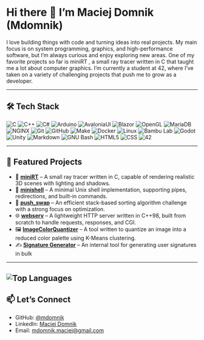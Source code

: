 # Hi there 👋 I’m Maciej Domnik (Mdomnik)


I love building things with code and turning ideas into real projects. My main focus is on system programming, graphics, and high-performance software, but I’m always curious and enjoy exploring new areas.
One of my favorite projects so far is miniRT
, a small ray tracer written in C that taught me a lot about computer graphics.
I’m currently a student at 42, where I’ve taken on a variety of challenging projects that push me to grow as a developer.

---

## 🛠️ Tech Stack  

![C](https://img.shields.io/badge/C-A8B9CC.svg?style=for-the-badge&logo=C&logoColor=black) ![C++](https://img.shields.io/badge/C++-00599C.svg?style=for-the-badge&logo=C%2B%2B&logoColor=white) ![C#](https://camo.githubusercontent.com/e12029f1d6292800c6a63b7c134a199d76f99552944e2000beef21abca451162/68747470733a2f2f696d672e736869656c64732e696f2f62616467652f632532332d2532333233393132302e7376673f7374796c653d666f722d7468652d6261646765266c6f676f3d637368617270266c6f676f436f6c6f723d7768697465) ![Arduino](https://img.shields.io/badge/Arduino-00878F.svg?style=for-the-badge&logo=Arduino&logoColor=white) ![AvaloniaUI](https://img.shields.io/badge/AvaloniaUI-165BFF.svg?style=for-the-badge&logo=AvaloniaUI&logoColor=white) ![Blazor](https://img.shields.io/badge/Blazor-512BD4.svg?style=for-the-badge&logo=Blazor&logoColor=white) ![OpenGL](https://img.shields.io/badge/OpenGL-5586A4.svg?style=for-the-badge&logo=OpenGL&logoColor=white) ![MariaDB](https://img.shields.io/badge/MariaDB-003545.svg?style=for-the-badge&logo=MariaDB&logoColor=white) ![NGINX](https://img.shields.io/badge/NGINX-009639.svg?style=for-the-badge&logo=NGINX&logoColor=white) ![Git](https://img.shields.io/badge/Git-F05032.svg?style=for-the-badge&logo=Git&logoColor=white) ![GitHub](https://img.shields.io/badge/GitHub-181717.svg?style=for-the-badge&logo=GitHub&logoColor=white) ![Make](https://img.shields.io/badge/Make-6D00CC.svg?style=for-the-badge&logo=Make&logoColor=white) ![Docker](https://img.shields.io/badge/Docker-2496ED.svg?style=for-the-badge&logo=Docker&logoColor=white) ![Linux](https://img.shields.io/badge/Linux-FCC624.svg?style=for-the-badge&logo=Linux&logoColor=black) ![Bambu Lab](https://img.shields.io/badge/Bambu%20Lab-00AE42.svg?style=for-the-badge&logo=Bambu-Lab&logoColor=white) ![Godot](https://img.shields.io/badge/Godot%20Engine-478CBF.svg?style=for-the-badge&logo=Godot-Engine&logoColor=white) ![Unity](https://img.shields.io/badge/Unity-FFFFFF.svg?style=for-the-badge&logo=Unity&logoColor=black) ![Markdown](https://img.shields.io/badge/Markdown-000000.svg?style=for-the-badge&logo=Markdown&logoColor=white) ![GNU Bash](https://img.shields.io/badge/GNU%20Bash-4EAA25.svg?style=for-the-badge&logo=GNU-Bash&logoColor=white) ![HTML5](https://img.shields.io/badge/HTML5-E34F26.svg?style=for-the-badge&logo=HTML5&logoColor=white) ![CSS](https://img.shields.io/badge/CSS-663399.svg?style=for-the-badge&logo=CSS&logoColor=white) ![42](https://img.shields.io/badge/42-000000.svg?style=for-the-badge&logo=42&logoColor=white)  

---

## 🚀 Featured Projects  

- 🎨 **[miniRT](https://github.com/mdomnik/miniRT)** – A small ray tracer written in C, capable of rendering realistic 3D scenes with lighting and shadows.  
- 🐚 **[minishell](https://github.com/mdomnik/minishell)** – A minimal Unix shell implementation, supporting pipes, redirections, and built-in commands.  
- 🔀 **[push_swap](https://github.com/mdomnik/push_swap)** – An efficient stack-based sorting algorithm challenge with a strong focus on optimization.  
- 🌐 **[webserv](https://github.com/mdomnik/webserv)** – A lightweight HTTP server written in C++98, built from scratch to handle requests, responses, and CGI.  
- 🖼️ **[ImageColorQuantizer](https://github.com/mdomnik/ImageColorQuantizer)** – A tool written to quantize an image into a reduced color palette using K-Means clustering.
- ✍️ **[Signature Generator](https://github.com/mdomnik/signature-generator)** – An internal tool for generating user signatures in bulk  

---
![Top Languages](https://github-readme-stats.vercel.app/api/top-langs/?username=mdomnik&layout=compact&theme=tokyonight)  
---

## 📫 Let’s Connect  

- GitHub: [@mdomnik](https://github.com/mdomnik)  
- LinkedIn: [Maciej Domnik](https://www.linkedin.com/in/maciej-domnik-341180232/)  
- Email: [mdomnik.maciej@gmail.com](mailto:mdomnik.maciej@gmail.com)  
